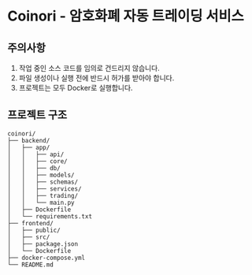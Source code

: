 # Coinori - 암호화폐 자동 트레이딩 서비스

## 주의사항
1. 작업 중인 소스 코드를 임의로 건드리지 않습니다.
2. 파일 생성이나 실행 전에 반드시 허가를 받아야 합니다.
3. 프로젝트는 모두 Docker로 실행합니다.

## 프로젝트 구조
```
coinori/
├── backend/
│   ├── app/
│   │   ├── api/
│   │   ├── core/
│   │   ├── db/
│   │   ├── models/
│   │   ├── schemas/
│   │   ├── services/
│   │   ├── trading/
│   │   └── main.py
│   ├── Dockerfile
│   └── requirements.txt
├── frontend/
│   ├── public/
│   ├── src/
│   ├── package.json
│   └── Dockerfile
├── docker-compose.yml
└── README.md
